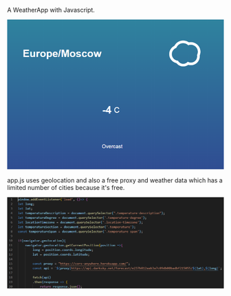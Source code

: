 A WeatherApp with Javascript.

![](/images/2020-01-25_20h30_53.png)

app.js uses geolocation and also a free proxy and weather data which has a limited number of cities because it's free.

![](/images/2020-01-25_20h33_46.png)
